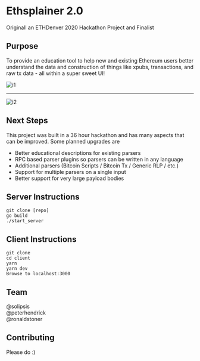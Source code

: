 # Ethsplainer 2.0
Originall an ETHDenver 2020 Hackathon Project and Finalist

## Purpose
To provide an education tool to help new and existing Ethereum users better understand the data and construction of things like xpubs, transactions, and raw tx data - all within a super sweet UI! 

![i1](/images/splain2.png)

---

![i2](/images/splain1.png)

## Next Steps
This project was built in a 36 hour hackathon and has many aspects that can be improved. Some planned upgrades are 
* Better educational descriptions for existing parsers
* RPC based parser plugins so parsers can be written in any language
* Additional parsers (Bitcoin Scripts / Bitcoin Tx / Generic RLP / etc.)
* Support for multiple parsers on a single input
* Better support for very large payload bodies


## Server Instructions

    git clone [repo]
    go build
    ./start_server

## Client Instructions

    git clone
    cd client
    yarn
    yarn dev
    Browse to localhost:3000

## Team 
@solipsis  
@peterhendrick  
@ronaldstoner  

## Contributing
Please do :) 
